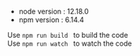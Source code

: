 - node version : 12.18.0
- npm version : 6.14.4

Use ``` npm run build  ``` to build the code  
Use ``` npm run watch  ``` to watch the code
